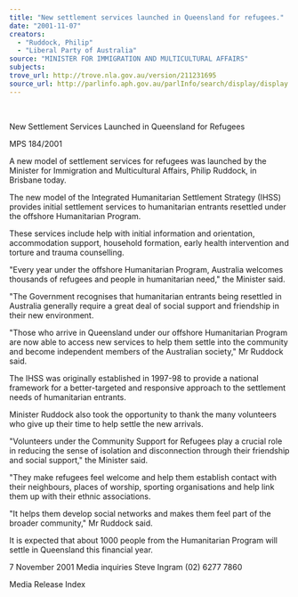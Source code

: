 ```yaml
---
title: "New settlement services launched in Queensland for refugees."
date: "2001-11-07"
creators:
  - "Ruddock, Philip"
  - "Liberal Party of Australia"
source: "MINISTER FOR IMMIGRATION AND MULTICULTURAL AFFAIRS"
subjects:
trove_url: http://trove.nla.gov.au/version/211231695
source_url: http://parlinfo.aph.gov.au/parlInfo/search/display/display.w3p;query=Id%3A%22media/pressrel/UCF56%22
---
```


  

 New Settlement Services Launched in Queensland for Refugees

 MPS 184/2001

 A new model of settlement services for refugees was launched by the Minister for Immigration and Multicultural Affairs, Philip Ruddock, in Brisbane today.

 The new model of the Integrated Humanitarian Settlement Strategy (IHSS) provides initial settlement services to humanitarian entrants resettled under the offshore Humanitarian Program.

 These services include help with initial information and orientation, accommodation support, household formation, early health intervention and torture and trauma counselling.

 "Every year under the offshore Humanitarian Program, Australia welcomes thousands of refugees and people in humanitarian need," the Minister said.

 "The Government recognises that humanitarian entrants being resettled in Australia generally require a great deal of social support and friendship in their new environment.

 "Those who arrive in Queensland under our offshore Humanitarian Program are now able to access new services to help them settle into the community and become independent members of the Australian society," Mr Ruddock said.

 The IHSS was originally established in 1997-98 to provide a national framework for a better-targeted and responsive approach to the settlement needs of humanitarian entrants.

 Minister Ruddock also took the opportunity to thank the many volunteers who give up their time to help settle the new arrivals.

 "Volunteers under the Community Support for Refugees play a crucial role in reducing the sense of isolation and disconnection through their friendship and social support," the Minister said.

 "They make refugees feel welcome and help them establish contact with their neighbours, places of worship, sporting organisations and help link them up with their ethnic associations.

 "It helps them develop social networks and makes them feel part of the broader community," Mr Ruddock said.

 It is expected that about 1000 people from the Humanitarian Program will settle in Queensland this financial year.

 7 November 2001 Media inquiries Steve Ingram (02) 6277 7860

 Media Release Index

  

